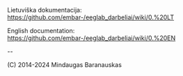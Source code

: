 
Lietuviška dokumentacija: https://github.com/embar-/eeglab_darbeliai/wiki/0.%20LT

English documentation: https://github.com/embar-/eeglab_darbeliai/wiki/0.%20EN

--
 
  (C) 2014-2024 Mindaugas Baranauskas   

